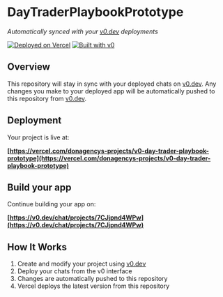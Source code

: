 # DayTraderPlaybookPrototype

*Automatically synced with your [v0.dev](https://v0.dev) deployments*

[![Deployed on Vercel](https://img.shields.io/badge/Deployed%20on-Vercel-black?style=for-the-badge&logo=vercel)](https://vercel.com/donagencys-projects/v0-day-trader-playbook-prototype)
[![Built with v0](https://img.shields.io/badge/Built%20with-v0.dev-black?style=for-the-badge)](https://v0.dev/chat/projects/7CJjpnd4WPw)

## Overview

This repository will stay in sync with your deployed chats on [v0.dev](https://v0.dev).
Any changes you make to your deployed app will be automatically pushed to this repository from [v0.dev](https://v0.dev).

## Deployment

Your project is live at:

**[https://vercel.com/donagencys-projects/v0-day-trader-playbook-prototype](https://vercel.com/donagencys-projects/v0-day-trader-playbook-prototype)**

## Build your app

Continue building your app on:

**[https://v0.dev/chat/projects/7CJjpnd4WPw](https://v0.dev/chat/projects/7CJjpnd4WPw)**

## How It Works

1. Create and modify your project using [v0.dev](https://v0.dev)
2. Deploy your chats from the v0 interface
3. Changes are automatically pushed to this repository
4. Vercel deploys the latest version from this repository
